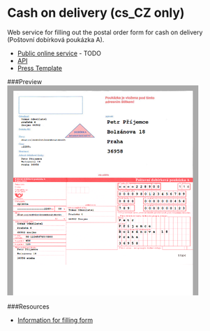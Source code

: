 # Cash on delivery (cs_CZ only)
Web service for filling out the postal order form for cash on delivery (Poštovní dobírková poukázka A).

- [Public online service](#) - TODO
- [API](http://kibo.github.io/cash_on_delivery/)
- [Press Template](https://www.postshop.cz/cs/archove-provedeni/postovni-poukazka-a-dobirkova-s-adresnim/p&id=50)

###Preview
![Preview](https://raw.githubusercontent.com/Kibo/cash_on_delivery/master/public/images/preview.png)

###Resources
- [Information for filling form](http://www.ceskaposta.cz/sluzby/platebni-a-financni-sluzby-cr/postovni-poukazka-a)

